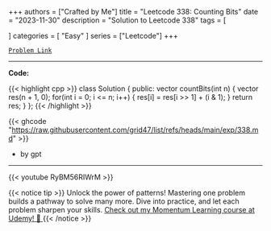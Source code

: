 
+++
authors = ["Crafted by Me"]
title = "Leetcode 338: Counting Bits"
date = "2023-11-30"
description = "Solution to Leetcode 338"
tags = [
    
]
categories = [
    "Easy"
]
series = ["Leetcode"]
+++



[`Problem Link`](https://leetcode.com/problems/counting-bits/description/)

---

**Code:**

{{< highlight cpp >}}
class Solution {
public:
    vector<int> countBits(int n) {
        vector<int> res(n + 1, 0);
        for(int i = 0; i <= n; i++) {
            res[i] = res[i >> 1] + (i & 1);
        }
        return res;
    }
};
{{< /highlight >}}


{{< ghcode "https://raw.githubusercontent.com/grid47/list/refs/heads/main/exp/338.md" >}}
- by gpt
        
---
{{< youtube RyBM56RIWrM >}}

{{< notice tip >}}
Unlock the power of patterns! Mastering one problem builds a pathway to solve many more. Dive into practice, and let each problem sharpen your skills. [Check out my Momentum Learning course at Udemy! 🚀 ](https://www.udemy.com/course/algorithms-and-data-structures-in-cpp/)
{{< /notice >}}

